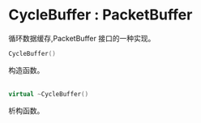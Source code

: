# CycleBuffer : PacketBuffer
循环数据缓存,PacketBuffer 接口的一种实现。
```C++
CycleBuffer()
```
构造函数。
<br></br>
```C++
virtual ~CycleBuffer()
```
析构函数。
<br></br>
